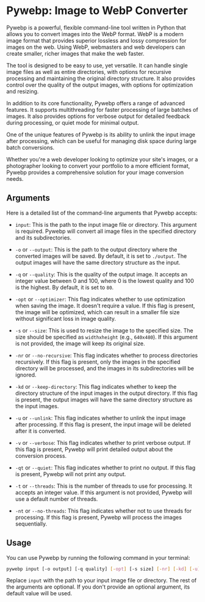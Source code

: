# Pywebp: Image to WebP Converter

Pywebp is a powerful, flexible command-line tool written in Python that allows you to convert images into the WebP format. WebP is a modern image format that provides superior lossless and lossy compression for images on the web. Using WebP, webmasters and web developers can create smaller, richer images that make the web faster.

The tool is designed to be easy to use, yet versatile. It can handle single image files as well as entire directories, with options for recursive processing and maintaining the original directory structure. It also provides control over the quality of the output images, with options for optimization and resizing.

In addition to its core functionality, Pywebp offers a range of advanced features. It supports multithreading for faster processing of large batches of images. It also provides options for verbose output for detailed feedback during processing, or quiet mode for minimal output.

One of the unique features of Pywebp is its ability to unlink the input image after processing, which can be useful for managing disk space during large batch conversions.

Whether you're a web developer looking to optimize your site's images, or a photographer looking to convert your portfolio to a more efficient format, Pywebp provides a comprehensive solution for your image conversion needs.

## Arguments

Here is a detailed list of the command-line arguments that Pywebp accepts:

- `input`: This is the path to the input image file or directory. This argument is required. Pywebp will convert all image files in the specified directory and its subdirectories.

- `-o` or `--output`: This is the path to the output directory where the converted images will be saved. By default, it is set to `./output`. The output images will have the same directory structure as the input.

- `-q` or `--quality`: This is the quality of the output image. It accepts an integer value between 0 and 100, where 0 is the lowest quality and 100 is the highest. By default, it is set to `80`.

- `-opt` or `--optimizer`: This flag indicates whether to use optimization when saving the image. It doesn't require a value. If this flag is present, the image will be optimized, which can result in a smaller file size without significant loss in image quality.

- `-s` or `--size`: This is used to resize the image to the specified size. The size should be specified as `widthxheight` (e.g., `640x480`). If this argument is not provided, the image will keep its original size.

- `-nr` or `--no-recursive`: This flag indicates whether to process directories recursively. If this flag is present, only the images in the specified directory will be processed, and the images in its subdirectories will be ignored.

- `-kd` or `--keep-directory`: This flag indicates whether to keep the directory structure of the input images in the output directory. If this flag is present, the output images will have the same directory structure as the input images.

- `-u` or `--unlink`: This flag indicates whether to unlink the input image after processing. If this flag is present, the input image will be deleted after it is converted.

- `-v` or `--verbose`: This flag indicates whether to print verbose output. If this flag is present, Pywebp will print detailed output about the conversion process.

- `-qt` or `--quiet`: This flag indicates whether to print no output. If this flag is present, Pywebp will not print any output.

- `-t` or `--threads`: This is the number of threads to use for processing. It accepts an integer value. If this argument is not provided, Pywebp will use a default number of threads.

- `-nt` or `--no-threads`: This flag indicates whether not to use threads for processing. If this flag is present, Pywebp will process the images sequentially.

## Usage

You can use Pywebp by running the following command in your terminal:

```bash
pywebp input [-o output] [-q quality] [-opt] [-s size] [-nr] [-kd] [-u] [-v] [-qt] [-t threads] [-nt]
```

Replace `input` with the path to your input image file or directory. The rest of the arguments are optional. If you don't provide an optional argument, its default value will be used.
